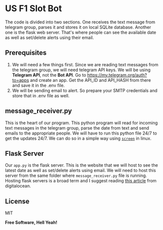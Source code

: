 # US F1 Slot Bot
The code is divided into two sections. One receives the text message from telegram group, parses it and stores it on local SQLite database. Another one is the flask web server. That's where people can see the available date as well as set/delete alerts using their email.

## Prerequisites
1. We will need a few things first. Since we are reading text messages from the telegram group, we will need telegram API keys. We will be using **Telegram API**, not the **Bot API**. Go to https://my.telegram.org/auth?to=apps and create an app. Get the API_ID and API_HASH from there and save it in the .env file. 
2. We will be sending email to alert. So prepare your SMTP credentials and store that in .env file as well.

## message_receiver.py
This is the heart of our program. This python program will read for incoming text messages in the telegram group, parse the date from text and send emails to the appropriate people. We will have to run this python file 24/7 to get the updates 24/7. We can do so in a simple way using [`screen`](https://www.howtogeek.com/662422/how-to-use-linuxs-screen-command/) in linux.

## Flask Server
Our ```app.py``` is the flask server. This is the website that we will host to see the latest date as well as set/delete alerts using email. We will need to host this server from the same folder where `message_receiver.py` file is running. Hosting flask servers is a broad term and I suggest reading [this article](https://docs.digitalocean.com/tutorials/app-deploy-flask-app/) from digitalocean.

## License

MIT

**Free Software, Hell Yeah!**
